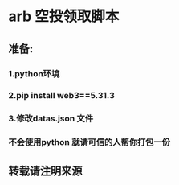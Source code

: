 
# arb  空投领取脚本

## 准备:
### 1.python环境
### 2.pip  install web3==5.31.3
### 3.修改datas.json 文件


### 不会使用python 就请可信的人帮你打包一份

## 转载请注明来源

